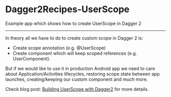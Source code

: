 # Dagger2Recipes-UserScope
Example app which shows how to create UserScope in Dagger 2

---

In theory all we have to do to create custom scope in Dagger 2 is:
* Create scope annotation (e.g. @UserScope)
* Create component which will keep scoped references (e.g. UserComponent).

But if we would like to use it in production Android app we need to care about Application/Activities lifecycles, restoring scope state between app launches, creating/keeping our custom component and much more.

Check blog post: [Building UserScope with Dagger2](http://frogermcs.github.io) for more details.

